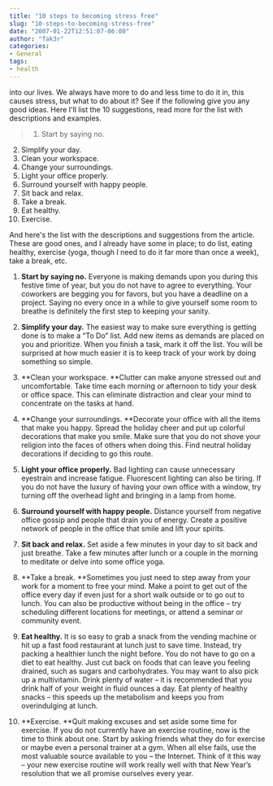 ```yaml
---
title: "10 steps to becoming stress free"
slug: "10-steps-to-becoming-stress-free"
date: "2007-01-22T12:51:07-06:00"
author: "fak3r"
categories:
- General
tags:
- health
---
```


 into our lives.  We always have more to do and less time to do it in, this causes stress, but what to do about it?  See if the following give you any good ideas.  Here I'll list the 10 suggestions, read more for the list with descriptions and examples.


> 1. Start by saying no.
2. Simplify your day.
3. Clean your workspace.
4. Change your surroundings.
5. Light your office properly.
6. Surround yourself with happy people.
7. Sit back and relax.
8. Take a break.
9. Eat healthy.
10. Exercise.


<!-- more -->

And here's the list with the descriptions and suggestions from the article.  These are good ones, and I already have some in place; to do list, eating healthy, exercise (yoga, though I need to do it far more than once a week), take a break, etc.



	
  1. **Start by saying no.** Everyone is making demands upon you during this festive time of year, but you do not have to agree to everything. Your coworkers are begging you for favors, but you have a deadline on a project. Saying no every once in a while to give yourself some room to breathe is definitely the first step to keeping your sanity.

	
  2. **Simplify your day.** The easiest way to make sure everything is getting done is to make a “To Do” list. Add new items as demands are placed on you and prioritize. When you finish a task, mark it off the list. You will be surprised at how much easier it is to keep track of your work by doing something so simple.

	
  3. **Clean your workspace. **Clutter can make anyone stressed out and uncomfortable. Take time each morning or afternoon to tidy your desk or office space. This can eliminate distraction and clear your mind to concentrate on the tasks at hand.

	
  4. **Change your surroundings. **Decorate your office with all the items that make you happy. Spread the holiday cheer and put up colorful decorations that make you smile. Make sure that you do not shove your religion into the faces of others when doing this. Find neutral holiday decorations if deciding to go this route.

	
  5. **Light your office properly.** Bad lighting can cause unnecessary eyestrain and increase fatigue. Fluorescent lighting can also be tiring. If you do not have the luxury of having your own office with a window, try turning off the overhead light and bringing in a lamp from home.

	
  6. **Surround yourself with happy people.** Distance yourself from negative office gossip and people that drain you of energy. Create a positive network of people in the office that smile and lift your spirits.

	
  7. **Sit back and relax.** Set aside a few minutes in your day to sit back and just breathe. Take a few minutes after lunch or a couple in the morning to meditate or delve into some office yoga.

	
  8. **Take a break. **Sometimes you just need to step away from your work for a moment to free your mind. Make a point to get out of the office every day if even just for a short walk outside or to go out to lunch. You can also be productive without being in the office – try scheduling different locations for meetings, or attend a seminar or community event.

	
  9. **Eat healthy.** It is so easy to grab a snack from the vending machine or hit up a fast food restaurant at lunch just to save time. Instead, try packing a healthier lunch the night before. You do not have to go on a diet to eat healthy. Just cut back on foods that can leave you feeling drained, such as sugars and carbohydrates. You may want to also pick up a multivitamin. Drink plenty of water – it is recommended that you drink half of your weight in fluid ounces a day. Eat plenty of healthy snacks – this speeds up the metabolism and keeps you from overindulging at lunch.

	
  10. **Exercise. **Quit making excuses and set aside some time for exercise. If you do not currently have an exercise routine, now is the time to think about one. Start by asking friends what they do for exercise or maybe even a personal trainer at a gym. When all else fails, use the most valuable source available to you – the Internet. Think of it this way – your new exercise routine will work really well with that New Year’s resolution that we all promise ourselves every year.


